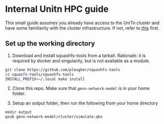 # Internal Unitn HPC guide

This small guide assumes you already have access to the UniTn cluster and have some familiarity with the cluster infrastructure. If not, refer to [this](https://cbp-unitn.gitlab.io/QCB/tutorial4_HPC_git) first.

## Set up the working directory

1. Download and install squashfs-tools from a tarball. Rationale: it is required by docker and singularity, but is not available as a module.

```bash
git clone https://github.com/plougher/squashfs-tools
cd squasfs-tools/squashfs-tools
INSTALL_PREFIX=~/.local make install
```

2. Clone this repo. Make sure that `genn-network-model` is in your home folder.

3. Setup an output folder, then run the following from your home directory
```bash
mkdir output
qsub genn-network-model/cluster/simulate.qbs
```

